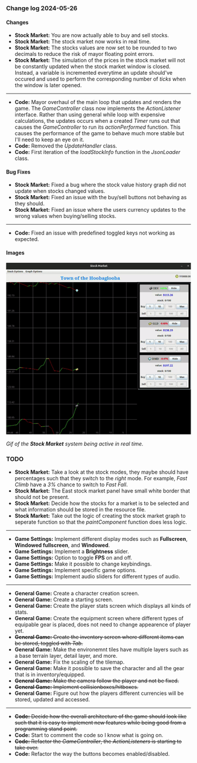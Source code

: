 ### Change log 2024-05-26

#### Changes

- **Stock Market:** You are now actually able to buy and sell stocks.
- **Stock Market:** The stock market now works in real time.
- **Stock Market:** The stocks values are now set to be rounded to two decimals to reduce the risk of mayor floating point errors.
- **Stock Market:** The simulation of the prices in the stock market will not be constantly updated when the stock market window is closed. Instead, a variable is incremented everytime an update should've occured and used to perform the corresponding number of *ticks* when the window is later opened.

---

- **Code:** Mayor overhaul of the main loop that updates and renders the game. The *GameController* class now implements the *ActionListener* interface. Rather than using general while loop with expensive calculations, the updates occurs when a created *Timer* runs out that causes the *GameController* to run its *actionPerformed* function. This causes the performance of the game to behave much more stable but I'll need to keep an eye on it.
- **Code:** Removed the *UpdateHandler* class.
- **Code:** First iteration of the *loadStockInfo* function in the *JsonLoader* class.

#### Bug Fixes

- **Stock Market:** Fixed a bug where the stock value history graph did not update when stocks changed values.
- **Stock Market:** Fixed an issue with the buy/sell buttons not behaving as they should.
- **Stock Market:** Fixed an issue where the users currency updates to the wrong values when buying/selling stocks.

---

- **Code:** Fixed an issue with predefined toggled keys not working as expected.

#### Images

![realTimeStockGraph](/readme_handling/images/2024-05-26/realTimeStockMarket.gif)

*Gif of the **Stock Market** system being active in real time.*

### TODO

- **Stock Market:** Take a look at the stock modes, they maybe should have percentages such that they switch to the *right* mode. For example, *Fast Climb* have a *3%* chance to switch to *Fast Fall*.
- **Stock Market:** The East stock market panel have small white border that should not be present.
- **Stock Market:** Decide how the stocks for a market is to be selected and what information should be stored in the resource file.
- **Stock Market:** Take out the logic of creating the stock market graph to seperate function so that the *paintComponent* function does less logic.

---

- **Game Settings:** Implement different display modes such as **Fullscreen**, **Windowed fullscreen**, and **Windowed**.
- **Game Settings:** Implement a **Brightness** slider.
- **Game Settings:** Option to toggle **FPS** on and off.
- **Game Settings:** Make it possible to change keybindings.
- **Game Settings:** Implement specific game options.
- **Game Settings:** Implement audio sliders for different types of audio.

---

- **General Game:** Create a character creation screen.
- **General Game:** Create a starting screen.
- **General Game:** Create the player stats screen which displays all kinds of stats.
- **General Game:** Create the equipment screen where different types of equipable gear is placed, does not need to change appearence of player yet.
- ~~**General Game:** Create the inventory screen where different items can be stored, toggled with *Tab*.~~
- **General Game:** Make the environemnt tiles have multiple layers such as a base terrain layer, detail layer, and more.
- **General Game:** Fix the scaling of the tilemap.
- **General Game:** Make it possible to save the character and all the gear that is in inventory/equipped.
- ~~**General Game:** Make the camera follow the player and not be fixed.~~
- ~~**General Game:** Implement collisionboxes/hitboxes.~~
- **General Game:** Figure out how the players different currencies will be stored, updated and accessed.

---

- ~~**Code:** Decide how the overall architecture of the game should look like such that it is easy to implement new features while being good from a programming stand point.~~
- **Code:** Start to comment the code so I know what is going on.
- ~~**Code:** Refactor the *GameController*, the *ActionListeners* is starting to take over.~~
- **Code:** Refactor the way the buttons becomes enabled/disabled.

